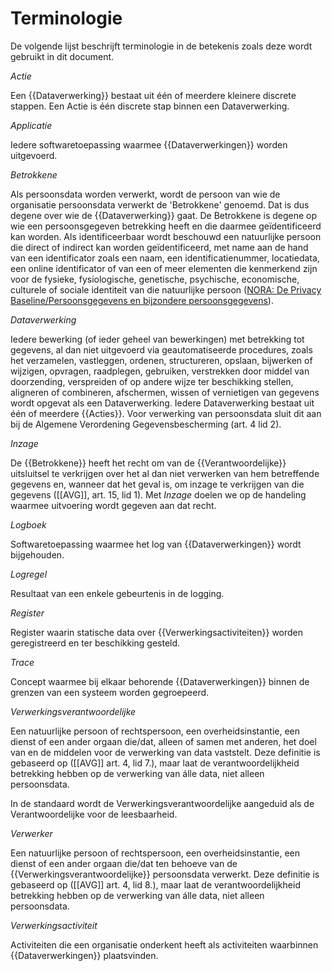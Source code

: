 # Terminologie

De volgende lijst beschrijft terminologie in de betekenis zoals deze wordt gebruikt in dit document.

<dfn data-lt="Acties">Actie</dfn>

Een {{Dataverwerking}} bestaat uit één of meerdere kleinere discrete stappen. Een Actie is één discrete stap binnen een Dataverwerking.

<dfn data-lt="Applicaties">Applicatie</dfn>

Iedere softwaretoepassing waarmee {{Dataverwerkingen}} worden uitgevoerd.

<dfn data-lt="Betrokkenen">Betrokkene</dfn>

Als persoonsdata worden verwerkt, wordt de persoon van wie de organisatie persoonsdata verwerkt de 'Betrokkene' genoemd. Dat is dus degene over wie de {{Dataverwerking}} gaat. De Betrokkene is degene op wie een persoonsgegeven betrekking heeft en die daarmee geïdentificeerd kan worden. Als identificeerbaar wordt beschouwd een natuurlijke persoon die direct of indirect kan worden geïdentificeerd, met name aan de hand van een identificator zoals een naam, een identificatienummer, locatiedata, een online identificator of van een of meer elementen die kenmerkend zijn voor de fysieke, fysiologische, genetische, psychische, economische, culturele of sociale identiteit van die natuurlijke persoon ([NORA: De Privacy Baseline/Persoonsgegevens en bijzondere persoonsgegevens](https://www.noraonline.nl/wiki/De_Privacy_Baseline/Persoonsgegevens_en_bijzondere_persoonsgegevens)).

<dfn data-lt="Dataverwerkingen">Dataverwerking</dfn>

Iedere bewerking (of ieder geheel van bewerkingen) met betrekking tot gegevens, al dan niet uitgevoerd via geautomatiseerde procedures, zoals het verzamelen, vastleggen, ordenen, structureren, opslaan, bijwerken of wijzigen, opvragen, raadplegen, gebruiken, verstrekken door middel van doorzending, verspreiden of op andere wijze ter beschikking stellen, aligneren of combineren, afschermen, wissen of vernietigen van gegevens wordt opgevat als een Dataverwerking. Iedere Dataverwerking bestaat uit één of meerdere {{Acties}}. Voor verwerking van persoonsdata sluit dit aan bij de Algemene Verordening Gegevensbescherming (art. 4 lid 2).

<dfn>Inzage</dfn>

De {{Betrokkene}} heeft het recht om van de {{Verantwoordelijke}} uitsluitsel te verkrijgen over het al dan niet verwerken van hem betreffende gegevens en, wanneer dat het geval is, om inzage te verkrijgen van die gegevens ([[AVG]], art. 15, lid 1). Met *Inzage* doelen we op de handeling waarmee uitvoering wordt gegeven aan dat recht.

<dfn data-lt="Logboeken">Logboek</dfn>

Softwaretoepassing waarmee het log van {{Dataverwerkingen}} wordt bijgehouden.

<dfn>Logregel</dfn>

Resultaat van een enkele gebeurtenis in de logging.

<dfn data-lt="Registers">Register</dfn>

Register waarin statische data over {{Verwerkingsactiviteiten}} worden geregistreerd en ter beschikking gesteld.

<dfn data-lt="Traces">Trace</dfn>

Concept waarmee bij elkaar behorende {{Dataverwerkingen}} binnen de grenzen van een systeem worden gegroepeerd.

<dfn data-lt="Verantwoordelijke|Verantwoordelijken|Verwerkingsverantwoordelijken">Verwerkingsverantwoordelijke</dfn>

Een natuurlijke persoon of rechtspersoon, een overheidsinstantie, een dienst of een ander orgaan die/dat, alleen of samen met anderen, het doel van en de middelen voor de verwerking van data vaststelt. Deze definitie is gebaseerd op ([[AVG]] art. 4, lid 7.), maar laat de verantwoordelijkheid betrekking hebben op de verwerking van álle data, niet alleen persoonsdata.

<p class="note">In de standaard wordt de Verwerkingsverantwoordelijke aangeduid als de Verantwoordelijke voor de leesbaarheid.

<dfn data-lt="Verwerkers">Verwerker</dfn>

Een natuurlijke persoon of rechtspersoon, een overheidsinstantie, een dienst of een ander orgaan die/dat ten behoeve van de {{Verwerkingsverantwoordelijke}} persoonsdata verwerkt. Deze definitie is gebaseerd op ([[AVG]] art. 4, lid 8.), maar laat de verantwoordelijkheid betrekking hebben op de verwerking van álle data, niet alleen persoonsdata.

<dfn data-lt="Verwerkingsactiviteiten">Verwerkingsactiviteit</dfn>

Activiteiten die een organisatie onderkent heeft als activiteiten waarbinnen {{Dataverwerkingen}} plaatsvinden.
